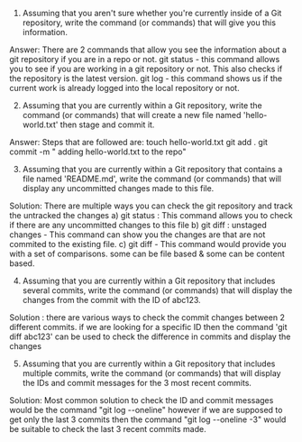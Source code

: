 1) Assuming that you aren't sure whether you're currently inside of a Git repository, write the command (or commands) that will give you this information.

Answer: There are 2 commands that allow you see the information about a git repository if you are in a repo or not. 
	git status - this command allows you to see if you are working in a git repository or not. This also checks if the repository is the latest version.
	git log - this command shows us if the current work is already logged into the local repository or not. 

2) Assuming that you are currently within a Git repository, write the command (or commands) that will create a new file named 'hello-world.txt' then stage and commit it.

Answer: Steps that are followed are:
	touch hello-world.txt
	git add .
	git commit -m " adding hello-world.txt to the repo" 

3) Assuming that you are currently within a Git repository that contains a file named 'README.md', write the command (or commands) that will display any uncommitted changes made to this file.

Solution: There are multiple ways you can check the git repository and track the untracked the changes
	a) git status : This command allows you to check if there are any uncommitted changes to this file	b) git diff : unstaged changes - This command can show you the changes are that are not commited to the existing file.
	c) git diff - This command would provide you with a set of comparisons. some can be file based &
some can be content based.

4) Assuming that you are currently within a Git repository that includes several commits, write the command (or commands) that will display the changes from the commit with the ID of abc123.
	
Solution : there are various ways to check the commit changes between 2 different commits. if we are looking for a specific ID then the command 'git diff abc123' can be used to check the difference in commits and display the changes

5) Assuming that you are currently within a Git repository that includes multiple commits, write the command (or commands) that will display the IDs and commit messages for the 3 most recent commits.

Solution: Most common solution to check the ID and commit messages would be the command "git log --oneline" however if we are supposed to get only the last 3 commits then the command "git log --oneline -3" would be suitable to check the last 3 recent commits made.

